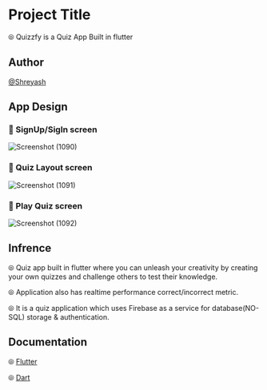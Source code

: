 
# Project Title

&#10686; Quizzfy is a Quiz App Built in flutter


## Author

 [@Shreyash](https://github.com/Shreyash-India)


## App Design
### 📱 SignUp/SigIn screen
![Screenshot (1090)](https://github.com/Shreyash-India/Quiz-App/assets/78295521/31a5c220-6e99-4f1c-9e14-11b8b87c5f18)


### 📱 Quiz Layout screen
![Screenshot (1091)](https://github.com/Shreyash-India/Quiz-App/assets/78295521/ac653152-9922-4ebf-b8bf-bad64280a16b)


### 📱 Play Quiz screen
![Screenshot (1092)](https://github.com/Shreyash-India/Quiz-App/assets/78295521/b0d411d4-51f5-4887-86ff-12840ca5d0b9)


## Infrence                                                                                                                         
&#10686; Quiz app built in flutter where you can unleash your creativity by creating your own quizzes and challenge others to test their knowledge.

&#10686; Application also has realtime performance correct/incorrect metric.

&#10686; It is a quiz application which uses Firebase as a service for database(NO-SQL) storage & authentication.
## Documentation

&#10686; [Flutter](https://flutter.dev/)

&#10686; [Dart](https://dart.dev/)

